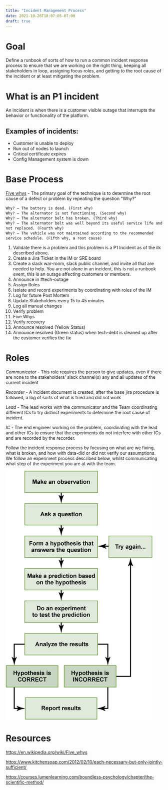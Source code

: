 ```yaml
---
title: "Incident Management Process"
date: 2021-10-26T18:07:05-07:00
draft: true
---
```



# Goal

Define a runbook of sorts of how to run a common incident response process to ensure that we are working on the right thing, keeping all stakeholders in loop, assigning focus roles, and getting to the root cause of the incident or at least mitigating the problem.



# What is an P1 incident

An incident is when there is a customer visible outage that interrupts the behavior or functionality of the platform.

## Examples of incidents:

* Customer is unable to deploy
* Run out of nodes to launch
* Critical certificate expires
* Config Management system is down

# Base Process

[Five whys](https://en.wikipedia.org/wiki/Five_whys) - The primary goal of the technique is to determine the root cause of a defect or problem by repeating the question "Why?"

```
Why? – The battery is dead. (First why)
Why? – The alternator is not functioning. (Second why)
Why? – The alternator belt has broken. (Third why)
Why? – The alternator belt was well beyond its useful service life and not replaced. (Fourth why)
Why? – The vehicle was not maintained according to the recommended service schedule. (Fifth why, a root cause)
```


1. Validate there is a problem and this problem is a P1 Incident as of the ilk described above.
2. Create a Jira Ticket in the IM or SRE board
3. Create a slack war-room, slack public channel, and invite all that are needed to help. You are not alone in an incident, this is not a runbook event, this is an outage affecting customers or members.
4. Announce in #tech-outage
5. Assign Roles
6. Isolate and record experiments by coordinating with roles of the IM
7. Log for future Post Mortem
8. Update Stakeholders every 15 to 45 minutes 
9. Log all manual changes
10. Verify problem
11. Five Whys
12. Verify recovery
13. Announce resolved (Yellow Status)
14. Announce resolved (Green status) when tech-debt is cleaned up after the customer verifies the fix




# Roles

*Communicator* - This role requires the person to give updates, even if there are none to the stakeholders’ slack channel(s) any and all updates of the current incident 

*Recorder* - A incident document is created, after the base jira procedure is followed, a log of sorts of what is tried and did not work

*Lead* - The lead works with the communicator and the Team coordinating different ICs to try distinct experiments to determine the root cause of incident.

*IC* - The end engineer working on the problem, coordinating with the lead and other ICs to ensure that the experiments do not interfere with other ICs and are recorded by the recorder.


Follow the incident response process by focusing on what are we fixing, what is broken, and how with data-did or did not verify our assumptions. We follow an experiment process described below, whilst communicating what step of the experiment you are at with the team.

![Scientific Method](img/process.png)

# Resources 

https://en.wikipedia.org/wiki/Five_whys

https://www.kitchensoap.com/2012/02/10/each-necessary-but-only-jointly-sufficient/

https://courses.lumenlearning.com/boundless-psychology/chapter/the-scientific-method/



